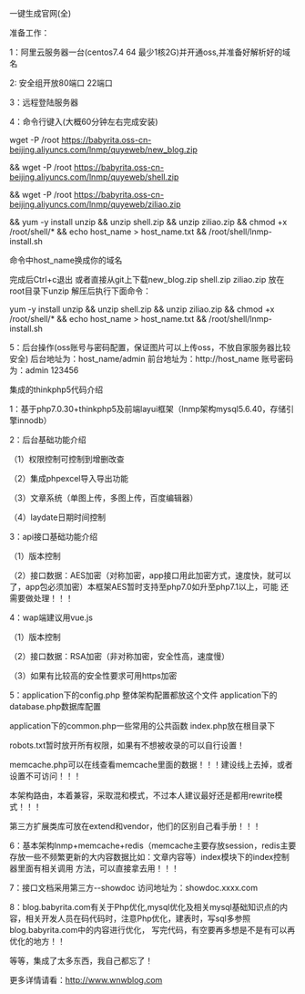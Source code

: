 一键生成官网(全)

准备工作：

1：阿里云服务器一台(centos7.4 64 最少1核2G)并开通oss,并准备好解析好的域名

2: 安全组开放80端口 22端口

3：远程登陆服务器

4：命令行键入(大概60分钟左右完成安装)

wget -P /root https://babyrita.oss-cn-beijing.aliyuncs.com/lnmp/quyeweb/new_blog.zip 

&& wget -P /root https://babyrita.oss-cn-beijing.aliyuncs.com/lnmp/quyeweb/shell.zip 

&& wget -P /root https://babyrita.oss-cn-beijing.aliyuncs.com/lnmp/quyeweb/ziliao.zip 

&& yum -y install unzip && unzip shell.zip && unzip ziliao.zip 
&& chmod +x /root/shell/* 
&& echo host_name > host_name.txt && /root/shell/lnmp-install.sh

命令中host_name换成你的域名

完成后Ctrl+c退出
或者直接从git上下载new_blog.zip shell.zip ziliao.zip 放在root目录下unzip 解压后执行下面命令：

yum -y install unzip && unzip shell.zip 
&& unzip ziliao.zip 
&& chmod +x /root/shell/* 
&& echo host_name > host_name.txt 
&& /root/shell/lnmp-install.sh


5：后台操作(oss账号与密码配置，保证图片可以上传oss，不放自家服务器比较安全) 
后台地址为：host_name/admin 前台地址为：http://host_name
账号密码为：admin 123456





集成的thinkphp5代码介绍

1：基于php7.0.30+thinkphp5及前端layui框架（lnmp架构mysql5.6.40，存储引擎innodb）

2：后台基础功能介绍

（1）权限控制可控制到增删改查

（2）集成phpexcel导入导出功能

（3）文章系统（单图上传，多图上传，百度编辑器）

（4）laydate日期时间控制

3：api接口基础功能介绍
 
（1）版本控制
 
（2）接口数据：AES加密（对称加密，app接口用此加密方式，速度快，就可以了，app包必须加密）本框架AES暂时支持至php7.0如升至php7.1以上，可能
还需要做处理！！！

4：wap端建议用vue.js
  
（1）版本控制
 
（2）接口数据：RSA加密（非对称加密，安全性高，速度慢）
  
（3）如果有比较高的安全性要求可用https加密

5：application下的config.php 整体架构配置都放这个文件
   application下的database.php数据库配置
   
application下的common.php一些常用的公共函数
   index.php放在根目录下
  
 robots.txt暂时放开所有权限，如果有不想被收录的可以自行设置！
   
memcache.php可以在线查看memcache里面的数据！！！建设线上去掉，或者设置不可访问！！！
   
本架构路由，本着兼容，采取混和模式，不过本人建议最好还是都用rewrite模式！！！
  
 第三方扩展类库可放在extend和vendor，他们的区别自己看手册！！！

6：基本架构lnmp+memcache+redis（memcache主要存放session，redis主要存放一些不频繁更新的大内容数据比如：文章内容等）index模块下的index控制器里面有相关调用
方法，可以直接拿去用！！！

7：接口文档采用第三方--showdoc
   访问地址为：showdoc.xxxx.com

8：blog.babyrita.com有关于Php优化,mysql优化及相关mysql基础知识点的内容，相关开发人员在码代码时，注意Php优化，建表时，写sql多参照blog.babyrita.com中的内容进行优化，
写完代码，有空要再多想是不是有可以再优化的地方！！

等等，集成了太多东西，我自己都忘了！
   
   

更多详情请看：http://www.wnwblog.com
